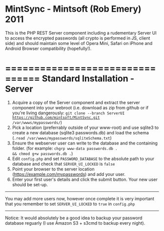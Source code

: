 MintSync - Mintsoft (Rob Emery) 2011
====================================
This is the PHP REST Server component including a rudementary Server UI to access the encrypted passwords (all crypto is performed in JS, client side) and should maintain some level of Opera Mini, Safari on iPhone and Android Browser compatibility (hopefully!).

================================
 Standard Installation - Server
================================
1. Acquire a copy of the Server component and extract the server component into your webroot (i.e. download as zip from github or if you're living dangerously: <code>git clone --branch ServerUI https://github.com/mintsoft/MintSync.git /var/wwws/mypasswords/</code>)
2. Pick a location (preferrably outside of your www-root) and use sqlite3 to create a new database (sqlite3 passwords.db) and load the schema (<code>.read /var/wwws/mypasswords/sqliteSchema.txt</code>)
3. Ensure the webserver user can write to the database and the containing folder. 
    (for example: <code>chgrp www-data passwords.db . && chmod g+w passwords.db .</code>)
4. Edit <code>config.php</code> and set <code>PASSWORD_DATABASE</code> to the absolute path to your database and check that 
    <code>SERVER_UI_LOCKED</code> is <code>false</code>
5. Point your browser to the server location (https://example.com/mypasswords) and add your user.
6. Enter your first user's details and click the submit button. Your new user should be set-up. 

***
You may add more users now, however once complete it is very important that you remember to set <code>SERVER_UI_LOCKED</code> to <code>true</code> in <code>config.php</code>
***

Notice: It would absolutely be a good idea to backup your password database reguarly (I use Amazon S3 + s3cmd to backup every night).

